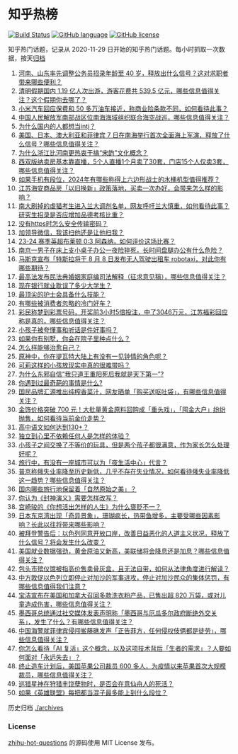 # 知乎热榜
[![Build Status](https://github.com/ToWeLong/zhihu-hot-questions/workflows/CI/badge.svg)](https://github.com/ToWeLong/zhihu-hot-questions/actions)
[![GitHub language](https://img.shields.io/badge/language-golang-orange.svg)](https://golang.org/)
[![GitHub license](https://img.shields.io/github/license/ToWeLong/zhihu-hot-questions)](https://github.com/ToWeLong/zhihu-hot-questions/blob/main/LICENSE)

知乎热门话题，记录从 2020-11-29 日开始的知乎热门话题。每小时抓取一次数据，按天[归档](./archives)

<!-- BEGIN -->

1. [河南、山东率先调整公务员招录年龄至 40 岁，释放出什么信号？这对求职者带来哪些便利？](https://www.zhihu.com/question/652011488)
1. [清明假期国内 1.19 亿人次出游，游客花费共 539.5 亿元，哪些信息值得关注？这个假期你去哪了？](https://www.zhihu.com/question/651966720)
1. [小米汽车回应保费和 50 多万油车接近，称商业险条款不同，如何看待此事？](https://www.zhihu.com/question/652001831)
1. [中国人民解放军南部战区位南海海域组织联合海空战巡，哪些信息值得关注？](https://www.zhihu.com/question/652006050)
1. [为什么国内的人都想当intj？](https://www.zhihu.com/question/640233019)
1. [美国、日本、澳大利亚和菲律宾 7 日在南海举行首次全面海上军演，释放了什么信号？哪些信息值得关注？](https://www.zhihu.com/question/652011844)
1. [为什么浙江比河南更热衷于搞“宋韵”文化概念？](https://www.zhihu.com/question/651843910)
1. [西双版纳卖房基本靠直播，5个人直播1个月卖了30套，门店15个人仅卖3套，哪些信息值得关注？](https://www.zhihu.com/question/651976758)
1. [如果手机有段位，2024年有哪些称得上六边形战士的水桶机型值得推荐？](https://www.zhihu.com/question/651984598)
1. [江苏海安商品房「以旧换新」政策落地，买卖一次办好，会带来怎么样的影响？](https://www.zhihu.com/question/652004738)
1. [南大刷掉的虐猫考生进入兰大调剂名单，网友呼吁兰大慎重，如何看待此事？研究生招录是否应增加品德考核比重？](https://www.zhihu.com/question/651939361)
1. [没有https时怎么安全传输密码？](https://www.zhihu.com/question/651603373)
1. [加领导微信，我该扫他还是让他扫我？](https://www.zhihu.com/question/646998549)
1. [23-24 赛季英超布莱顿 0:3 阿森纳，如何评价这场比赛？](https://www.zhihu.com/question/651982873)
1. [南京一男子在床上支小桌子办公一夜险猝死，长时间盘腿办公有什么危险？](https://www.zhihu.com/question/651479487)
1. [马斯克宣布「特斯拉将于 8 月 8 日发布无人驾驶出租车 robotaxi，对此你有哪些期待？](https://www.zhihu.com/question/652009615)
1. [最高法发布民法典婚姻家庭编司法解释（征求意见稿），哪些信息值得关注？](https://www.zhihu.com/question/652018112)
1. [现在银行就业耽误了多少大学生？](https://www.zhihu.com/question/651314168)
1. [最顶尖的护士会具备什么技能？](https://www.zhihu.com/question/398563914)
1. [有哪些被消费者忽略的冷门好车？](https://www.zhihu.com/question/651512469)
1. [彩民称梦到彩票号码，开奖前3小时5倍投注，中了3046万元，江苏福彩回应称是真的，哪些信息值得关注？](https://www.zhihu.com/question/651976752)
1. [小孩子被夸懂事和听话是件好事吗？](https://www.zhihu.com/question/651761781)
1. [如果你有别墅，你会在院子里种点什么？](https://www.zhihu.com/question/647590872)
1. [怎么样能够治愈自己？](https://www.zhihu.com/question/651093280)
1. [原神中，你在提瓦特大陆上有没有一见钟情的角色呢？](https://www.zhihu.com/question/645502027)
1. [可莉这样的小孩放现实中真的很难带吗？](https://www.zhihu.com/question/593223101)
1. [为什么东邪自信“我只道王重阳死后我就是天下第一”?](https://www.zhihu.com/question/651411034)
1. [你遇到过最奇葩的事情是什么?](https://www.zhihu.com/question/425190890)
1. [国民品牌汇源推出纯榨香菜汁，网友晒单「购买送呕吐袋」，有哪些信息值得关注？](https://www.zhihu.com/question/651904127)
1. [金饰价格突破 700 元！大批量黄金原料回购成「重头戏」，「囤金大户」纷纷抛售，如何看待当前金价走势？](https://www.zhihu.com/question/651962373)
1. [高中语文如何达到130+？](https://www.zhihu.com/question/26434989)
1. [独立到心里不依赖任何人是怎样的体验？](https://www.zhihu.com/question/482793996)
1. [小孩子之间交换了不等价的玩具，但是两个孩子都很满意，作为家长怎么处理好呢？](https://www.zhihu.com/question/321277654)
1. [旅行中，有没有一座城市可以为「夜生活中心」代言？](https://www.zhihu.com/question/650200390)
1. [普京称俄失业率降至历史新低，几乎不存在失业情况，如何看待俄失业率降低这一趋势？哪些信息值得关注？](https://www.zhihu.com/question/651937191)
1. [国内哪些旅行地保留着「自然原始之美」？](https://www.zhihu.com/question/650032428)
1. [你认为《封神演义》需要怎样改写？](https://www.zhihu.com/question/64006811)
1. [宫崎骏的《你想活出怎样的人生》为什么褒贬不一？](https://www.zhihu.com/question/651837796)
1. [日本东京湾出现「奇异景象」，珊瑚疯长，热带鱼增多，主要受哪些因素影响？长此以往将带来哪些影响？](https://www.zhihu.com/question/652028222)
1. [被拜登警告后：以色列同意开放口岸，改善日益恶化的人道主义状况，释放了什么信号？将会发生什么改变？](https://www.zhihu.com/question/651768504)
1. [美国就业数据强劲，黄金原油又新高，美联储将会降息还是加息？哪些信息值得关注？](https://www.zhihu.com/question/651967660)
1. [包头市殡仪馆被指高价售卖骨灰盒，且无法自带，如何从法律角度进行解读？](https://www.zhihu.com/question/651879468)
1. [中方敦促以色列立即停止对加沙的军事进攻，停止对加沙民众的集体惩罚，有哪些信息值得我们注意？](https://www.zhihu.com/question/651883530)
1. [宝洁宣布在美国和加拿大召回多款洗衣粉产品，已售出超 820 万袋，或对儿童造成伤害，哪些信息值得关注？](https://www.zhihu.com/question/651976745)
1. [墨西哥总统通过社交媒体发表声明称「墨西哥与厄瓜多尔政府断绝外交关系」，发生了什么？有哪些信息值得关注？](https://www.zhihu.com/question/651910177)
1. [中国海警就菲律宾侵闯鲎藤礁发声「正告菲方，任何侵权伎俩都是徒劳」，哪些信息值得关注？](https://www.zhihu.com/question/651941145)
1. [你怎么看待「AI 复活」这个概念，以及这项技术背后「生者的需求」？人要如何面对「永远失去」？](https://www.zhihu.com/question/651718403)
1. [终止造车计划后，美国苹果公司裁员 600 多人，为疫情以来苹果首次大规模裁员，哪些信息值得关注？](https://www.zhihu.com/question/651918106)
1. [巡猎星神在狩猎丰饶孽物时，是否会在意仙舟人的死活？](https://www.zhihu.com/question/624706950)
1. [如果《英雄联盟》每把都当混子最多能上到什么段位？](https://www.zhihu.com/question/405571841)

<!-- END -->

历史归档 [./archives](./archives)


### License
[zhihu-hot-questions](https://github.com/towelong/zhihu-hot-questions) 的源码使用 MIT License 发布。